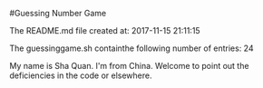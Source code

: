 #Guessing Number Game

The README.md file created at:
2017-11-15 21:11:15

The guessinggame.sh containthe following number of entries:
24

My name is Sha Quan. I'm from China. Welcome to point out the deficiencies in the code or elsewhere.
